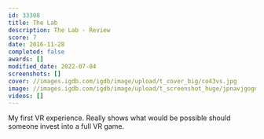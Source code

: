 ```yaml
---
id: 33308
title: The Lab
description: The Lab - Review
score: 7
date: 2016-11-28
completed: false
awards: []
modified_date: 2022-07-04
screenshots: []
cover: //images.igdb.com/igdb/image/upload/t_cover_big/co43vs.jpg
image: //images.igdb.com/igdb/image/upload/t_screenshot_huge/jpnavjgognolklu5x6gz.jpg
videos: []
---
```

My first VR experience. Really shows what would be possible should someone invest into a full VR game.